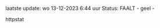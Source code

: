 laatste update: 
wo 13-12-2023  6:44   uur 
Status: FAALT - geel - 
<div class="service Y">httpstat</div>